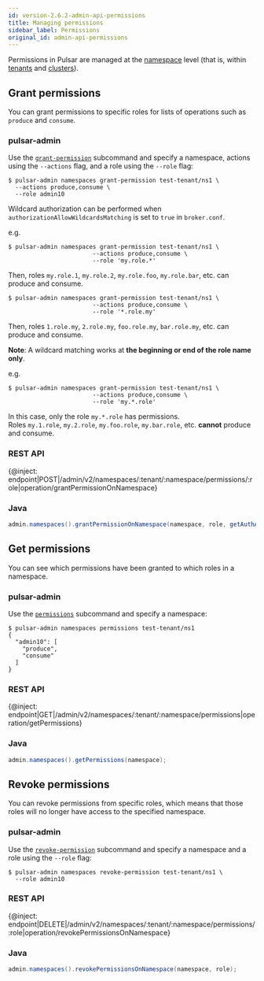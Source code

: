 ```yaml
---
id: version-2.6.2-admin-api-permissions
title: Managing permissions
sidebar_label: Permissions
original_id: admin-api-permissions
---
```


Permissions in Pulsar are managed at the [namespace](reference-terminology.md#namespace) level
(that is, within [tenants](reference-terminology.md#tenant) and [clusters](reference-terminology.md#cluster)).

## Grant permissions

You can grant permissions to specific roles for lists of operations such as `produce` and `consume`.

### pulsar-admin

Use the [`grant-permission`](reference-pulsar-admin.md#grant-permission) subcommand and specify a namespace, actions using the `--actions` flag, and a role using the `--role` flag:

```shell
$ pulsar-admin namespaces grant-permission test-tenant/ns1 \
  --actions produce,consume \
  --role admin10
```

Wildcard authorization can be performed when `authorizationAllowWildcardsMatching` is set to `true` in `broker.conf`.

e.g.
```shell
$ pulsar-admin namespaces grant-permission test-tenant/ns1 \
                        --actions produce,consume \
                        --role 'my.role.*'
```

Then, roles `my.role.1`, `my.role.2`, `my.role.foo`, `my.role.bar`, etc. can produce and consume.  

```shell
$ pulsar-admin namespaces grant-permission test-tenant/ns1 \
                        --actions produce,consume \
                        --role '*.role.my'
```

Then, roles `1.role.my`, `2.role.my`, `foo.role.my`, `bar.role.my`, etc. can produce and consume.

**Note**: A wildcard matching works at **the beginning or end of the role name only**.

e.g.
```shell
$ pulsar-admin namespaces grant-permission test-tenant/ns1 \
                        --actions produce,consume \
                        --role 'my.*.role'
```

In this case, only the role `my.*.role` has permissions.  
Roles `my.1.role`, `my.2.role`, `my.foo.role`, `my.bar.role`, etc. **cannot** produce and consume.

### REST API

{@inject: endpoint|POST|/admin/v2/namespaces/:tenant/:namespace/permissions/:role|operation/grantPermissionOnNamespace}

### Java

```java
admin.namespaces().grantPermissionOnNamespace(namespace, role, getAuthActions(actions));
```

## Get permissions

You can see which permissions have been granted to which roles in a namespace.

### pulsar-admin

Use the [`permissions`](reference-pulsar-admin#permissions) subcommand and specify a namespace:

```shell
$ pulsar-admin namespaces permissions test-tenant/ns1
{
  "admin10": [
    "produce",
    "consume"
  ]
}   
```

### REST API

{@inject: endpoint|GET|/admin/v2/namespaces/:tenant/:namespace/permissions|operation/getPermissions}

### Java

```java
admin.namespaces().getPermissions(namespace);
```

## Revoke permissions

You can revoke permissions from specific roles, which means that those roles will no longer have access to the specified namespace.

### pulsar-admin

Use the [`revoke-permission`](reference-pulsar-admin.md#revoke-permission) subcommand and specify a namespace and a role using the `--role` flag:

```shell
$ pulsar-admin namespaces revoke-permission test-tenant/ns1 \
  --role admin10
```

### REST API

{@inject: endpoint|DELETE|/admin/v2/namespaces/:tenant/:namespace/permissions/:role|operation/revokePermissionsOnNamespace}

### Java

```java
admin.namespaces().revokePermissionsOnNamespace(namespace, role);
```
